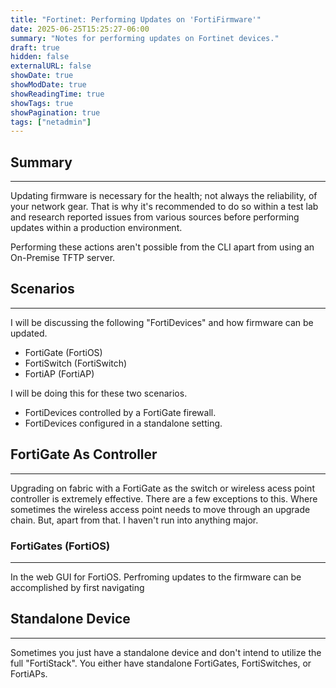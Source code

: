 ```yaml
---
title: "Fortinet: Performing Updates on 'FortiFirmware'"
date: 2025-06-25T15:25:27-06:00
summary: "Notes for performing updates on Fortinet devices."
draft: true
hidden: false
externalURL: false
showDate: true
showModDate: true
showReadingTime: true
showTags: true
showPagination: true
tags: ["netadmin"]
---
```


## Summary
---

Updating firmware is necessary for the health; not always the reliability, of
your network gear. That is why it's recommended to do so within a test lab and
research reported issues from various sources before performing updates within a
production environment.

Performing these actions aren't possible from the CLI apart from using an
On-Premise TFTP server. 

## Scenarios
---

I will be discussing the following "FortiDevices" and how firmware can be
updated.

- FortiGate (FortiOS)
- FortiSwitch (FortiSwitch)
- FortiAP (FortiAP)

I will be doing this for these two scenarios.

- FortiDevices controlled by a FortiGate firewall.
- FortiDevices configured in a standalone setting.

## FortiGate As Controller
---

Upgrading on fabric with a FortiGate as the switch or wireless acess point
controller is extremely effective. There are a few exceptions to this. Where
sometimes the wireless access point needs to move through an upgrade chain. But,
apart from that. I haven't run into anything major.

### FortiGates (FortiOS)
---

In the web GUI for FortiOS. Perfroming updates to the firmware can be
accomplished by first navigating


## Standalone Device
---

Sometimes you just have a standalone device and don't intend to utilize the full
"FortiStack". You either have standalone FortiGates, FortiSwitches, or FortiAPs.

